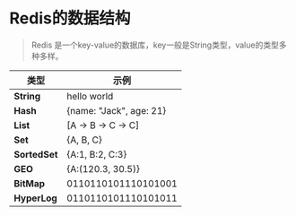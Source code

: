 # Redis的数据结构

>  Redis 是一个key-value的数据库，key一般是String类型，value的类型多种多样。

| 类型          | 示例                    |
| ------------- | ----------------------- |
| **String**    | hello world             |
| **Hash**      | {name: "Jack", age: 21} |
| **List**      | [A -> B -> C -> C]      |
| **Set**       | {A, B, C}               |
| **SortedSet** | {A:1, B:2, C:3}         |
| **GEO**       | {A:(120.3, 30.5)}       |
| **BitMap**    | 0110110101110101001     |
| **HyperLog**  | 0110110101110101011     |

